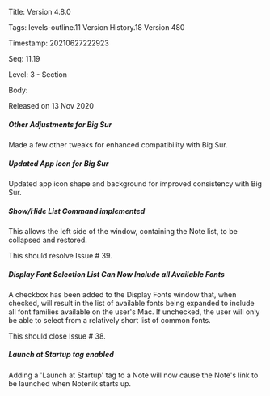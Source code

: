 Title:  Version 4.8.0

Tags:   levels-outline.11 Version History.18 Version 480

Timestamp: 20210627222923

Seq:    11.19

Level:  3 - Section

Body: 

Released on 13 Nov 2020
 
##### Other Adjustments for Big Sur

Made a few other tweaks for enhanced compatibility with Big Sur. 

 
##### Updated App Icon for Big Sur

Updated app icon shape and background for improved consistency with Big Sur. 

 
##### Show/Hide List Command implemented

This allows the left side of the window, containing the Note list, to be collapsed and restored. 

This should resolve Issue # 39.
 
##### Display Font Selection List Can Now Include all Available Fonts

A checkbox has been added to the Display Fonts window that, when checked, will result in the list of available fonts being expanded to include all font families available on the user's Mac. If unchecked, the user will only be able to select from a relatively short list of common fonts. 

This should close Issue # 38.
 
##### Launch at Startup tag enabled

Adding a 'Launch at Startup' tag to a Note will now cause the Note's link to be launched when Notenik starts up.

